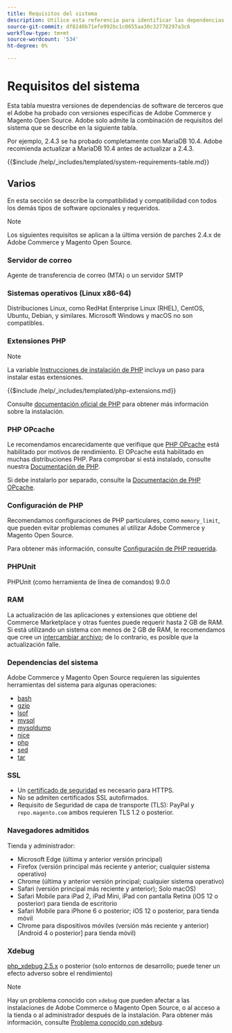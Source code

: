 ```yaml
---
title: Requisitos del sistema
description: Utilice esta referencia para identificar las dependencias de software necesarias que se han probado con las versiones de Adobe Commerce y Magento Open Source.
source-git-commit: df8240b71efe992bc1c0655aa30c32778297a3c6
workflow-type: tm+mt
source-wordcount: '534'
ht-degree: 0%

---
```



# Requisitos del sistema

Esta tabla muestra versiones de dependencias de software de terceros que el Adobe ha probado con versiones específicas de Adobe Commerce y Magento Open Source. Adobe solo admite la combinación de requisitos del sistema que se describe en la siguiente tabla.

Por ejemplo, 2.4.3 se ha probado completamente con MariaDB 10.4. Adobe recomienda actualizar a MariaDB 10.4 antes de actualizar a 2.4.3.

{{$include /help/_includes/templated/system-requirements-table.md}}

## Varios

En esta sección se describe la compatibilidad y compatibilidad con todos los demás tipos de software opcionales y requeridos.

>[!NOTE]
>
>Los siguientes requisitos se aplican a la última versión de parches 2.4.x de Adobe Commerce y Magento Open Source.

### Servidor de correo

Agente de transferencia de correo (MTA) o un servidor SMTP

### Sistemas operativos (Linux x86-64)

Distribuciones Linux, como RedHat Enterprise Linux (RHEL), CentOS, Ubuntu, Debian, y similares. Microsoft Windows y macOS no son compatibles.

### Extensiones PHP

>[!NOTE]
>
>La variable [Instrucciones de instalación de PHP](prerequisites/php-settings.md) incluya un paso para instalar estas extensiones.

{{$include /help/_includes/templated/php-extensions.md}}

Consulte [documentación oficial de PHP](https://php.net/manual/en/extensions.php) para obtener más información sobre la instalación.

### PHP OPcache

Le recomendamos encarecidamente que verifique que [PHP OPcache](https://php.net/manual/en/intro.opcache.php) está habilitado por motivos de rendimiento. El OPcache está habilitado en muchas distribuciones PHP. Para comprobar si está instalado, consulte nuestra [Documentación de PHP](prerequisites/php-settings.md).

Si debe instalarlo por separado, consulte la [Documentación de PHP OPcache](https://php.net/manual/en/opcache.setup.php).

### Configuración de PHP

Recomendamos configuraciones de PHP particulares, como `memory_limit`, que pueden evitar problemas comunes al utilizar Adobe Commerce y Magento Open Source.

Para obtener más información, consulte [Configuración de PHP requerida](prerequisites/php-settings.md).

### PHPUnit

PHPUnit (como herramienta de línea de comandos) 9.0.0

### RAM

La actualización de las aplicaciones y extensiones que obtiene del Commerce Marketplace y otras fuentes puede requerir hasta 2 GB de RAM. Si está utilizando un sistema con menos de 2 GB de RAM, le recomendamos que cree un [intercambiar archivo](https://support.magento.com/hc/en-us/articles/360032980432); de lo contrario, es posible que la actualización falle.

### Dependencias del sistema

Adobe Commerce y Magento Open Source requieren las siguientes herramientas del sistema para algunas operaciones:

- [bash](https://www.gnu.org/software/bash/)
- [gzip](https://www.gzip.org/)
- [lsof](https://linux.die.net/man/8/lsof)
- [mysql](https://www.mysql.com/)
- [mysqldump](https://dev.mysql.com/doc/refman/8.0/en/mysqldump.html)
- [nice](https://linux.die.net/man/1/nice)
- [php](https://www.php.net/)
- [sed](https://www.gnu.org/software/sed/manual/sed.html)
- [tar](https://linux.die.net/man/1/tar)

### SSL

- Un [certificado de seguridad](https://glossary.magento.com/security-certificate) es necesario para HTTPS.
- No se admiten certificados SSL autofirmados.
- Requisito de Seguridad de capa de transporte (TLS): PayPal y `repo.magento.com` ambos requieren TLS 1.2 o posterior.

### Navegadores admitidos

Tienda y administrador:

- Microsoft Edge (última y anterior versión principal)
- Firefox (versión principal más reciente y anterior; cualquier sistema operativo)
- Chrome (última y anterior versión principal; cualquier sistema operativo)
- Safari (versión principal más reciente y anterior); Solo macOS)
- Safari Mobile para iPad 2, iPad Mini, iPad con pantalla Retina (iOS 12 o posterior) para tienda de escritorio
- Safari Mobile para iPhone 6 o posterior; iOS 12 o posterior, para tienda móvil
- Chrome para dispositivos móviles (versión más reciente y anterior) [Android 4 o posterior] para tienda móvil)

### Xdebug

[php_xdebug 2.5.x](https://xdebug.org/download) o posterior (solo entornos de desarrollo; puede tener un efecto adverso sobre el rendimiento)

>[!NOTE]
>
>Hay un problema conocido con `xdebug` que pueden afectar a las instalaciones de Adobe Commerce o Magento Open Source, o al acceso a la tienda o al administrador después de la instalación. Para obtener más información, consulte [Problema conocido con xdebug](https://support.magento.com/hc/en-us/articles/360034242212).
